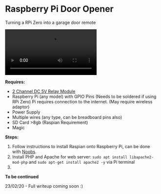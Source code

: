 
# Raspberry Pi Door Opener
Turning a RPi Zero into a garage door remote 

![Demo](https://imgur.com/FoPUz97.mp4)

**Requires:** 
  - [2 Channel DC 5V Relay Module](https://www.amazon.com/gp/product/B00E0NTPP4/ref=oh_details_o01_s00_i00?ie=UTF8&psc=1)
  - Raspberry Pi (any model) with GPIO Pins (Needs to be soldered if using RPi Zero) Pi requires connection to the internet. (May require wireless adaptor)
  - Power Supply
  - Multiple wires (any type, can be breadboard pins also)
  - SD Card >8gb (Raspian Requirement) 
  - Magic

**Steps:**

 1. Follow instructions to install Raspian onto Raspberry Pi, can be done with [Noobs](https://www.raspberrypi.org/downloads/noobs/). 
 2. Install PHP and Apache for web server: `sudo apt install libapache2-mod-php` and `sudo apt-get install apache2 -y` via Pi terminal 
 3. 
 
 **To be continued** 
 
 23/02/20 - Full writeup coming soon :) 
